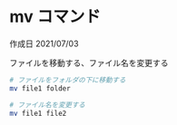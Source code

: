 # mv コマンド

作成日 2021/07/03

ファイルを移動する、ファイル名を変更する

```bash
# ファイルをフォルダの下に移動する
mv file1 folder

# ファイル名を変更する
mv file1 file2 
```
